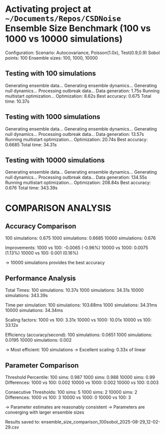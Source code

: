   Activating project at `~/Documents/Repos/CSDNoise`
Ensemble Size Benchmark (100 vs 1000 vs 10000 simulations)
======================================================================
Configuration:
  Scenario: Autocovariance, Poisson(1.0x), Test(0.9,0.9)
  Sobol points: 100
  Ensemble sizes: 100, 1000, 10000


Testing with 100 simulations
--------------------------------------------------
Generating ensemble data...
  Generating ensemble dynamics...
  Generating null dynamics...
  Processing outbreak data...
  Data generation: 1.75s
Running multistart optimization...
  Optimization: 8.62s
  Best accuracy: 0.675
  Total time: 10.37s

Testing with 1000 simulations
--------------------------------------------------
Generating ensemble data...
  Generating ensemble dynamics...
  Generating null dynamics...
  Processing outbreak data...
  Data generation: 13.57s
Running multistart optimization...
  Optimization: 20.74s
  Best accuracy: 0.6685
  Total time: 34.31s

Testing with 10000 simulations
--------------------------------------------------
Generating ensemble data...
  Generating ensemble dynamics...
  Generating null dynamics...
  Processing outbreak data...
  Data generation: 134.55s
Running multistart optimization...
  Optimization: 208.84s
  Best accuracy: 0.676
  Total time: 343.39s

COMPARISON ANALYSIS
======================================================================

Accuracy Comparison
----------------------------------------
100 simulations:   0.675
1000 simulations:  0.6685
10000 simulations: 0.676

Improvements:
  1000 vs 100:   -0.0065 (-0.96%)
  10000 vs 1000: 0.0075 (1.13%)
  10000 vs 100:  0.001 (0.16%)

→ 10000 simulations provides the best accuracy

Performance Analysis
----------------------------------------
Total Times:
  100 simulations:   10.37s
  1000 simulations:  34.31s
  10000 simulations: 343.39s

Time per simulation:
  100 simulations:   103.68ms
  1000 simulations:  34.31ms
  10000 simulations: 34.34ms

Scaling factors:
  1000 vs 100:   3.31x
  10000 vs 1000: 10.01x
  10000 vs 100:  33.12x

Efficiency (accuracy/second):
  100 simulations:   0.0651
  1000 simulations:  0.0195
  10000 simulations: 0.002

→ Most efficient: 100 simulations
→ Excellent scaling: 0.33x of linear

Parameter Comparison
----------------------------------------
Threshold Percentile:
  100 sims:   0.987
  1000 sims:  0.988
  10000 sims: 0.99
  Differences:
    1000 vs 100:   0.002
    10000 vs 1000: 0.002
    10000 vs 100:  0.003

Consecutive Thresholds:
  100 sims:   5
  1000 sims:  2
  10000 sims: 2
  Differences:
    1000 vs 100:   3
    10000 vs 1000: 0
    10000 vs 100:  3

→ Parameter estimates are reasonably consistent
→ Parameters are converging with larger ensemble sizes

Results saved to: ensemble_size_comparison_100sobol_2025-08-29_12-02-29.csv

